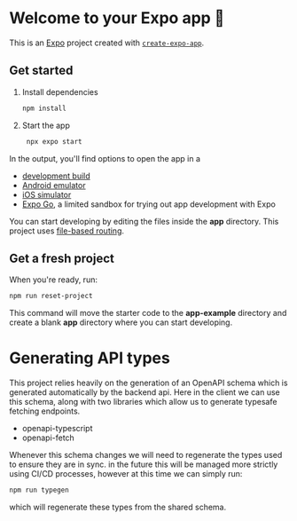 # Welcome to your Expo app 👋

This is an [Expo](https://expo.dev) project created with [`create-expo-app`](https://www.npmjs.com/package/create-expo-app).

## Get started

1. Install dependencies

   ```bash
   npm install
   ```

2. Start the app

   ```bash
    npx expo start
   ```

In the output, you'll find options to open the app in a

- [development build](https://docs.expo.dev/develop/development-builds/introduction/)
- [Android emulator](https://docs.expo.dev/workflow/android-studio-emulator/)
- [iOS simulator](https://docs.expo.dev/workflow/ios-simulator/)
- [Expo Go](https://expo.dev/go), a limited sandbox for trying out app development with Expo

You can start developing by editing the files inside the **app** directory. This project uses [file-based routing](https://docs.expo.dev/router/introduction).

## Get a fresh project

When you're ready, run:

```bash
npm run reset-project
```

This command will move the starter code to the **app-example** directory and create a blank **app** directory where you can start developing.

# Generating API types

This project relies heavily on the generation of an OpenAPI schema which is generated automatically by the backend api. Here in the client we can use this schema, along with two libraries which allow us to generate typesafe fetching endpoints.

   * openapi-typescript
   * openapi-fetch

Whenever this schema changes we will need to regenerate the types used to ensure they are in sync. in the future this will be managed more strictly using CI/CD processes, however at this time we can simply run:

```bash
npm run typegen
```

which will regenerate these types from the shared schema.